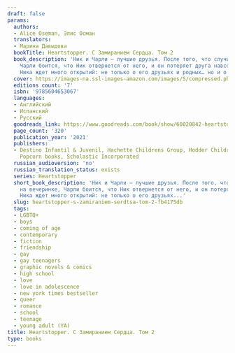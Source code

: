 ```yaml
---
draft: false
params:
  authors:
  - Alice Oseman, Элис Осман
  translators:
  - Марина Давыдова
  bookTitle: Heartstopper. С Замиранием Сердца. Том 2
  book_description: 'Ник и Чарли — лучшие друзья. После того, что случилось на вечеринке,
    Чарли боится, что Ник отвернется от него, и он потеряет друга навсегда.Однако
    Ника ждет много открытий: не только о его друзьях и родных… но и о себе.'
  cover: https://images-na.ssl-images-amazon.com/images/S/compressed.photo.goodreads.com/books/1648591387i/60020842.jpg
  editions count: '7'
  isbn: '9785604653067'
  languages:
  - Английский
  - Испанский
  - Русский
  goodreads_link: https://www.goodreads.com/book/show/60020842-heartstopper-2
  page_count: '320'
  publication_year: '2021'
  publishers:
  - Destino Infantil & Juvenil, Hachette Childrens Group, Hodder Childrens Books,
    Popcorn books, Scholastic Incorporated
  russian_audioversion: 'no'
  russian_translation_status: exists
  series: Heartstopper
  short_book_description: 'Ник и Чарли — лучшие друзья. После того, что случилось
    на вечеринке, Чарли боится, что Ник отвернется от него, и он потеряет друга навсегда.Однако
    Ника ждет много открытий: не только о его друзьях...'
  slug: heartstopper-s-zamiraniem-serdtsa-tom-2-fb4175db
  tags:
  - LGBTQ+
  - boys
  - coming of age
  - contemporary
  - fiction
  - friendship
  - gay
  - gay teenagers
  - graphic novels & comics
  - high school
  - love
  - love in adolescence
  - new york times bestseller
  - queer
  - romance
  - school
  - teenage
  - young adult (YA)
title: Heartstopper. С Замиранием Сердца. Том 2
type: books
---
```

